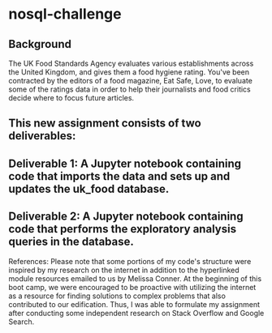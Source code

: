 # nosql-challenge

Background
---
The UK Food Standards Agency evaluates various establishments across the United Kingdom, and gives them a food hygiene rating. You've been contracted by the editors of a food magazine, Eat Safe, Love, to evaluate some of the ratings data in order to help their journalists and food critics decide where to focus future articles.

This new assignment consists of two deliverables:
---
Deliverable 1: A Jupyter notebook containing code that imports the data and sets up and updates the uk_food database.
-
Deliverable 2: A Jupyter notebook containing code that performs the exploratory analysis queries in the database.
-
References: 
Please note that some portions of my code's structure were inspired by my research on the internet in addition to the hyperlinked module resources emailed to us by Melissa Conner. At the beginning of this boot camp, we were encouraged to be proactive with utilizing the internet as a resource for finding solutions to complex problems that also contributed to our edification. Thus, I was able to formulate my assignment after conducting some independent research on Stack Overflow and Google Search.
